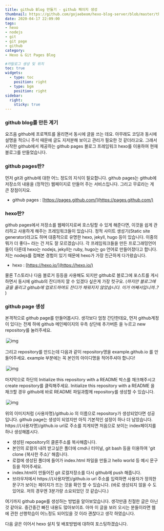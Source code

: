 ```yaml
---
title: github Blog 만들기 - github 페이지 생성
thumbnail: https://github.com/gojaebeom/hexo-blog-server/blob/master/themes/icarus/source/images/github/thumbnail.png?raw=true
date: 2020-04-17 22:09:00
tags: 
- hexo
- nodejs
- git
- git page
- github
category: 
- Hexo & Git Pages Blog

#카탈로그 생성 및 위치
toc: true
widgets:
  - type: toc
    position: right
  - type: bgm
    position: right
sidebar:
  right:
    sticky: true
---
```


### **github blog를 만든 계기**
요즈음 github에 프로젝트를 올리면서 동시에 글을 쓰는 데요. 아무래도 코딩과 동시에 설명을 적으니 주석 때문에 글도 지저분해 보이고<!-- more --> 관리가 필요한 것 같더라고요. 그래서 시작한 github에서 제공하는 github pages 블로그 프레임워크 hexo를 이용하여 현재 블로그를 만들었습니다.

### **github pages란?**
먼저 git과 github에 대한 어느 정도의 지식이 필요합니다. github pages는 github에 저장소의 내용을 (정적인) 웹페이지로 만들어 주는 서비스입니다. 그리고 무료라는 게 큰 장점이지요.
- github pages : [https://pages.github.com/](https://pages.github.com/)

### **hexo란?**
github pages에서 저장소를 웹페이지로써 호스팅할 수 있게 해준다면, 이것을 쉽게 관리하고 사용하게 해주는 프레임워크들이 있습니다. 정적 사이트 생성기(Static site generator)라고도 하며 대중적으로 유명한 hexo, jekyll, hugo 등이 있습니다. 이중의 뭐가 더 좋다~ 라는 건 저도 잘 모르겠습니다. 각 프레임워크들을 만든 프로그래밍언어들이 다른데 hexo는 nodejs, jekyll는 ruby, hugo는 go 언어로 만들어졌다고 합니다. 저는 nodejs를 접해본 경험이 있기 때문에 hexo가 가장 친근하게 다가왔습니다.
- hexo : [https://hexo.io/](https://hexo.io/)

물론 T스토리나 다음 블로거 등등을 사용해도 되지만 github로 블로그에 포스트를 게시하면서 동시에 github의 잔디까지 깔 수 있겠다 싶은게 가장 컷구요. 
(_하지만 블로그에 글을 올리고 github에 업로드하여도 잔디가 채워지지 않았습니다. 이거 어째서입니까..?_ )

### **github page 생성**
본격적으로 github page를 만들어봅시다. 생각보다 엄청 간단한데요, 먼저 github계정이 있다는 전제 하에 github 메인페이지의 우측 상단에 추가버튼 을 누르고 new repository를 눌러주세요.

<img src="/images/github/01.png" alt="img" style="border-radius:5px; border:3px dotted #F2F2F2;"/>

그리고 repository를 만드는데 다음과 같이 repository명을 example.github.io 를 만들어주세요. example 부분에는 꼭 본인의 아이디명을 적어주셔야 합니다!

<img src="/images/github/02.png" alt="img" style="border-radius:5px; border:3px dotted #F2F2F2;"/>

마지막으로 하단의 Initialize this repository with a README 박스를 채크해주시고 create repository를 클릭해주세요. Initialize this repository with a README 을 채크할 경우 github에 바로 README 파일과함께 repository를 생성할 수 있습니다.

<img src="/images/github/03.png" alt="img" style="border-radius:5px; border:3px dotted #F2F2F2;"/>

위의 이미지처럼 {사용자명}/github.io 의 이름으로 repository가 생성되었다면 성공입니다. github page는 생성이 되었지만 아직 기본적인 설정이 하나 더 남았습니다. https://{사용자명}/github.io url로 주소를 치게되면 처음으로 보이는 index페이지를 하나 생성해봅시다.

- 생성된 repository의 클론주소를 복사해줍니다.
- 본인의 로컬의 내려 받고싶은 폴더에 cmd나 터미널, git bash 등을 이용하여 'git clone {복사한 주소}' 해줍니다.
- 로컬에 생성된 폴더에 들어가 index.html 파일을 만들고 hello world 등 예시 문구등을 적어주세요.
- index.html이 만들어진 git 로컬저장소를 다시 github에 push 해줍니다.
- 브라우저에서 https://{사용자명}/github.io url 주소를 입력하면 사용자가 정의한 문구가 보이는 페이지가 뜨는 것을 확인 할 수 있습니다. (바로 생성되지 않을 수 도 있어요. 저의 경우엔 3분가량 소요되었던 것 같습니다.)

여기까지 github page를 생성하는 방법을 알아보았습니다. 생각만큼 친절한 글은 아닌것 같아요. 중간중간 빠진 내용도 많아보이죠. 아마 이 글을 보러 오시는 분들이라면 웹에 관한 선행학습이 어느정도 되어있을 것 이라 괜찮다고 생각 하였습니다.

다음 글은 이어서 hexo 설치 및 배포방법에 대하여 포스팅하겠습니다.